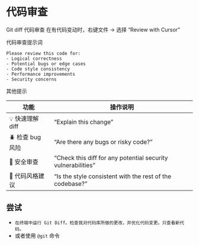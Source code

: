 # 代码审查

Git diff 代码审查
在有代码变动时，右键文件 → 选择 “Review with Cursor”

代码审查提示词

```
Please review this code for:
- Logical correctness
- Potential bugs or edge cases
- Code style consistency
- Performance improvements
- Security concerns

```

其他提示

| **功能** | **操作说明** |
| --- | --- |
| 💡 快速理解 diff | “Explain this change” |
| 🪲 检查 bug 风险 | “Are there any bugs or risky code?” |
| 🔐 安全审查 | “Check this diff for any potential security vulnerabilities” |
| 🧹 代码风格建议 | “Is the style consistent with the rest of the codebase?” |

## 尝试

- `在终端中运行 Git Diff。检查我对代码库所做的更改，并优化代码变更。只查看新代码。`
- 或者使用 `@git` 命令